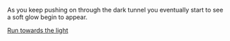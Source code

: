 As you keep pushing on through the dark tunnel you eventually start to see a soft glow begin to appear.

[Run towards the light](tunnel-end/tunnel-end.md)
